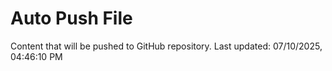 # Auto Push File

Content that will be pushed to GitHub repository.
Last updated: 07/10/2025, 04:46:10 PM